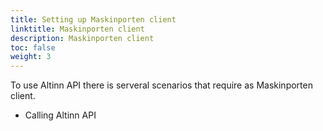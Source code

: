 ```yaml
---
title: Setting up Maskinporten client
linktitle: Maskinporten client
description: Maskinporten client
toc: false
weight: 3
---
```


To use Altinn API there is serveral scenarios that require as Maskinporten client. 

- Calling Altinn API 